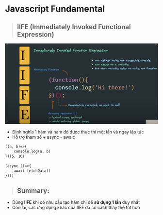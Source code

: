 # Javascript Fundamental

> ## IIFE (Immediately Invoked Functional Expression)

![this is an image](./define.png)

- Định nghĩa 1 hàm và hàm đó được thực thi một lần và ngay lập tức
- Hỗ trợ tham số + async - await:

```
((a, b)=>{
    console.log(a, b)
})(5, 10)

(async ()=>{
    await fetchData()
})()
```

> ## Summary:

- Dùng **IIFE** khi có nhu cầu tạo hàm chỉ để **sử dụng 1 lần** duy nhất
- Còn lại, các ứng dụng khác của IIFE đã có cách thay thế tốt hơn

